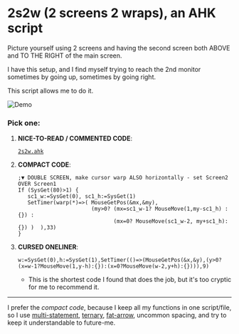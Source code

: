 # 2s2w (2 screens 2 wraps), an AHK script

Picture yourself using 2 screens and having the second screen both ABOVE and TO THE RIGHT of the main screen.

I have this setup, and I find myself trying to reach the 2nd monitor sometimes by going up, sometimes by going right.

This script allows me to do it.

![Demo](https://github.com/DavidBevi/2screens_2wraps/blob/main/2s2w_demo.gif?raw=true)

### Pick one:

1.  **NICE-TO-READ / COMMENTED CODE**:

    [`2s2w.ahk`](https://github.com/DavidBevi/2screens_2wraps/blob/main/2s2w.ahk)

2.  **COMPACT CODE**:

        ;▼ DOUBLE SCREEN, make cursor warp ALSO horizontally - set Screen2 OVER Screen1
        If (SysGet(80)>1) {
           sc1_w:=SysGet(0), sc1_h:=SysGet(1)
           SetTimer(warp(*)=>( MouseGetPos(&mx,&my),
                               (my>0? (mx=sc1_w-1? MouseMove(1,my-sc1_h) :{}) : 
                                      (mx=0? MouseMove(sc1_w-2, my+sc1_h):{}) )  ),33)
        }

3.  **CURSED ONELINER**:

    `w:=SysGet(0),h:=SysGet(1),SetTimer(()=>(MouseGetPos(&x,&y),(y>0?(x=w-1?MouseMove(1,y-h):{}):(x=0?MouseMove(w-2,y+h):{}))),9)`
    - This is the shortest code I found that does the job, but it's too cryptic for me to recommend it.



_____

I prefer the *compact code*, because I keep all my functions in one script/file, so I use [multi-statement](https://www.autohotkey.com/docs/v2/Variables.htm#comma), [ternary](https://www.autohotkey.com/docs/v2/Variables.htm#ternary), [fat-arrow](https://www.autohotkey.com/docs/v2/Variables.htm#fat-arrow), uncommon spacing, and try to keep it understandable to future-me.
